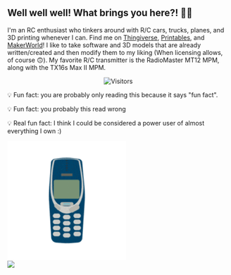 ## Well well well! What brings you here?! 🙋‍♂️

I'm an RC enthusiast who tinkers around with R/C cars, trucks, planes, and 3D printing whenever I can. Find me on [Thingiverse](https://www.thingiverse.com/techmagic3d/designs), [Printables](https://www.printables.com/@TechMagic3D), and [MakerWorld](https://makerworld.com/en/@TechMagic3D/upload)! I like to take software and 3D models that are already written/created and then modify them to my liking (When licensing allows, of course 🙃). My favorite R/C transmitter is the RadioMaster MT12 MPM, along with the TX16s Max II MPM.

<p align="center">
  <img alt="Visitors" src="https://visitor-badge.laobi.icu/badge?page_id=inventor7777" />
</p>

💡 Fun fact: you are probably only reading this because it says "fun fact".

💡 Fun fact: you probably this read wrong

💡 Real fun fact: I think I could be considered a power user of almost everything I own :)

<div>
  <img src="https://github.com/inventor7777/inventor7777/blob/dd0f074ea49bf7fea97dad45abd9ed3d76ceab2c/nokia.gif" 
       alt="Demo" 
       width="270" 
       style="display:inline-block; vertical-align:middle;">
       
  <a href="https://github.com/inventor7777">
    <img src="https://github-readme-stats.vercel.app/api?username=inventor7777&count_private=true&show_icons=true&include_all_commits=true" 
         width="650" 
         style="display:inline-block; vertical-align:middle;">
  </a>
</div>
